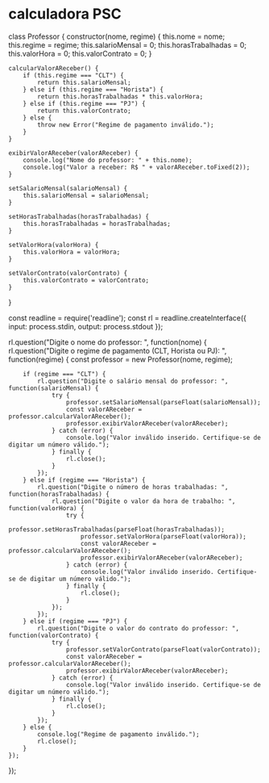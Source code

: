 # calculadora PSC

class Professor {
    constructor(nome, regime) {
        this.nome = nome;
        this.regime = regime;
        this.salarioMensal = 0;
        this.horasTrabalhadas = 0;
        this.valorHora = 0;
        this.valorContrato = 0;
    }

    calcularValorAReceber() {
        if (this.regime === "CLT") {
            return this.salarioMensal;
        } else if (this.regime === "Horista") {
            return this.horasTrabalhadas * this.valorHora;
        } else if (this.regime === "PJ") {
            return this.valorContrato;
        } else {
            throw new Error("Regime de pagamento inválido.");
        }
    }

    exibirValorAReceber(valorAReceber) {
        console.log("Nome do professor: " + this.nome);
        console.log("Valor a receber: R$ " + valorAReceber.toFixed(2));
    }

    setSalarioMensal(salarioMensal) {
        this.salarioMensal = salarioMensal;
    }

    setHorasTrabalhadas(horasTrabalhadas) {
        this.horasTrabalhadas = horasTrabalhadas;
    }

    setValorHora(valorHora) {
        this.valorHora = valorHora;
    }

    setValorContrato(valorContrato) {
        this.valorContrato = valorContrato;
    }
}

const readline = require('readline');
const rl = readline.createInterface({
    input: process.stdin,
    output: process.stdout
});

rl.question("Digite o nome do professor: ", function(nome) {
    rl.question("Digite o regime de pagamento (CLT, Horista ou PJ): ", function(regime) {
        const professor = new Professor(nome, regime);

        if (regime === "CLT") {
            rl.question("Digite o salário mensal do professor: ", function(salarioMensal) {
                try {
                    professor.setSalarioMensal(parseFloat(salarioMensal));
                    const valorAReceber = professor.calcularValorAReceber();
                    professor.exibirValorAReceber(valorAReceber);
                } catch (error) {
                    console.log("Valor inválido inserido. Certifique-se de digitar um número válido.");
                } finally {
                    rl.close();
                }
            });
        } else if (regime === "Horista") {
            rl.question("Digite o número de horas trabalhadas: ", function(horasTrabalhadas) {
                rl.question("Digite o valor da hora de trabalho: ", function(valorHora) {
                    try {
                        professor.setHorasTrabalhadas(parseFloat(horasTrabalhadas));
                        professor.setValorHora(parseFloat(valorHora));
                        const valorAReceber = professor.calcularValorAReceber();
                        professor.exibirValorAReceber(valorAReceber);
                    } catch (error) {
                        console.log("Valor inválido inserido. Certifique-se de digitar um número válido.");
                    } finally {
                        rl.close();
                    }
                });
            });
        } else if (regime === "PJ") {
            rl.question("Digite o valor do contrato do professor: ", function(valorContrato) {
                try {
                    professor.setValorContrato(parseFloat(valorContrato));
                    const valorAReceber = professor.calcularValorAReceber();
                    professor.exibirValorAReceber(valorAReceber);
                } catch (error) {
                    console.log("Valor inválido inserido. Certifique-se de digitar um número válido.");
                } finally {
                    rl.close();
                }
            });
        } else {
            console.log("Regime de pagamento inválido.");
            rl.close();
        }
    });
});
